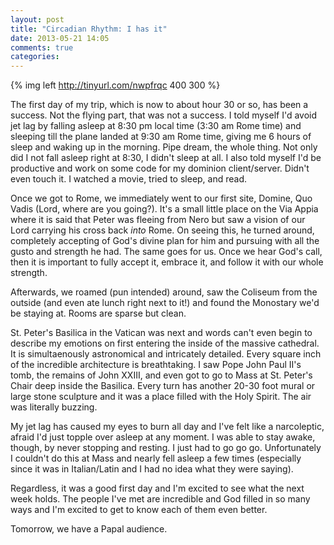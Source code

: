 ```yaml
---
layout: post
title: "Circadian Rhythm: I has it"
date: 2013-05-21 14:05
comments: true
categories: 
---
```


{% img left http://tinyurl.com/nwpfrqc 400 300 %}

The first day of my trip, which is now to about hour 30 or so, has been a success. Not the flying  part, that was not a success. I told myself I'd avoid jet lag by falling asleep at 8:30 pm local time (3:30 am Rome time) and sleeping till the plane landed at 9:30 am Rome time, giving me 6 hours of sleep and waking up in the morning. Pipe dream, the whole thing. Not only did I not fall asleep right at 8:30, I didn't sleep at all. I also told myself I'd be productive and work on some code for my dominion client/server. Didn't even touch it. I watched a movie, tried to sleep, and read.

Once we got to Rome, we immediately went to our first site, Domine, Quo Vadis (Lord, where are you going?). It's a small little place on the Via Appia where it is said that Peter was fleeing from Nero but saw a vision of our Lord carrying his cross back *into* Rome. On seeing this, he turned around, completely accepting of God's divine plan for him and pursuing with all the gusto and strength he had. The same goes for us. Once we hear God's call, then it is important to fully accept it, embrace it, and follow it with our whole strength.

Afterwards, we roamed (pun intended) around, saw the Coliseum from the outside (and even ate lunch right next to it!) and found the Monostary we'd be staying at. Rooms are sparse but clean.

St. Peter's Basilica in the Vatican was next and words can't even begin to describe my emotions on first entering the inside of the massive cathedral. It is simultaenously astronomical and intricately detailed. Every square inch of the incredible architecture is breathtaking. I saw Pope John Paul II's tomb, the remains of John XXIII, and even got to go to Mass at St. Peter's Chair deep inside the Basilica. Every turn has another 20-30 foot mural or large stone sculpture and it was a place filled with the Holy Spirit. The air was literally buzzing.

My jet lag has caused my eyes to burn all day and I've felt like a narcoleptic, afraid I'd just topple over asleep at any moment. I was able to stay awake, though, by never stopping and resting. I just had to go go go. Unfortunately I couldn't do this at Mass and nearly fell asleep a few times (especially since it was in Italian/Latin and I had no idea what they were saying).

Regardless, it was a good first day and I'm excited to see what the next week holds. The people I've met are incredible and God filled in so many ways and I'm excited to get to know each of them even better.

Tomorrow, we have a Papal audience.
